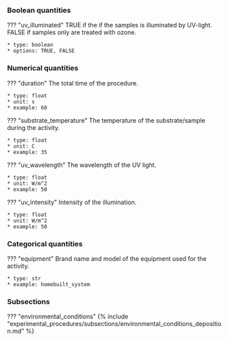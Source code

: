 ### Boolean quantities
??? "uv_illuminated"
    TRUE if the if the samples is illuminated by UV-light. FALSE if samples only are treated with ozone. 

    * type: boolean
    * options: TRUE, FALSE 

### Numerical quantities
??? "duration"
    The total time of the procedure. 

    * type: float
    * unit: s
    * example: 60

??? "substrate_temperature"
    The temperature of the substrate/sample during the activity. 

    * type: float
    * unit: C
    * example: 35    

??? "uv_wavelength"
    The wavelength of the UV light.

    * type: float
    * unit: W/m^2
    * example: 50  

??? "uv_intensity"
    Intensity of the illumination.

    * type: float
    * unit: W/m^2
    * example: 50   


### Categorical quantities
??? "equipment"
    Brand name and model of the equipment used for the activity.

    * type: str
    * example: homebuilt_system

### Subsections
??? "environmental_conditions"
    {% include "experimental_procedures/subsections/environmental_conditions_deposition.md" %}      